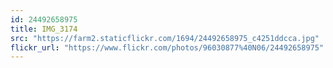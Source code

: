 ```yaml
---
id: 24492658975
title: IMG_3174
src: "https://farm2.staticflickr.com/1694/24492658975_c4251ddcca.jpg"
flickr_url: "https://www.flickr.com/photos/96030877%40N06/24492658975"
---
```

